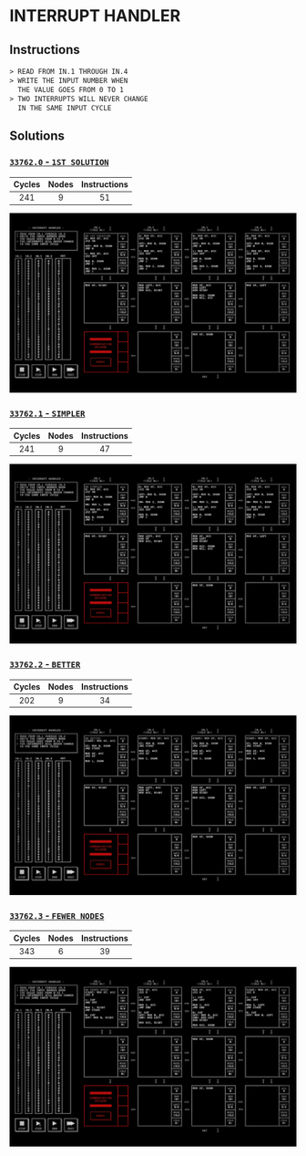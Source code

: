 # INTERRUPT HANDLER

## Instructions

```
> READ FROM IN.1 THROUGH IN.4
> WRITE THE INPUT NUMBER WHEN
  THE VALUE GOES FROM 0 TO 1
> TWO INTERRUPTS WILL NEVER CHANGE
  IN THE SAME INPUT CYCLE
```

## Solutions

### [`33762.0` - `1ST SOLUTION`](33762.0.txt)

| Cycles | Nodes | Instructions |
| :----: | :---: | :----------: |
|  241   |   9   |      51      |

![33762.0](33762.0.jpg?raw=true)

### [`33762.1` - `SIMPLER`](33762.1.txt)

| Cycles | Nodes | Instructions |
| :----: | :---: | :----------: |
|  241   |   9   |      47      |

![33762.1](33762.1.jpg?raw=true)

### [`33762.2` - `BETTER`](33762.2.txt)

| Cycles | Nodes | Instructions |
| :----: | :---: | :----------: |
|  202   |   9   |      34      |

![33762.2](33762.2.jpg?raw=true)

### [`33762.3` - `FEWER NODES`](33762.3.txt)

| Cycles | Nodes | Instructions |
| :----: | :---: | :----------: |
|  343   |   6   |      39      |

![33762.3](33762.3.jpg?raw=true)

